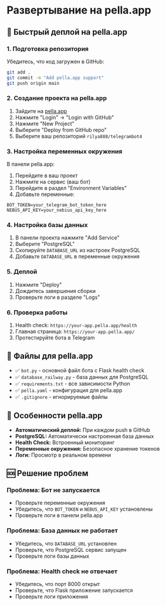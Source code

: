 # Развертывание на pella.app

## 🚀 Быстрый деплой на pella.app

### 1. Подготовка репозитория

Убедитесь, что код загружен в GitHub:
```bash
git add .
git commit -m "Add pella.app support"
git push origin main
```

### 2. Создание проекта на pella.app

1. Зайдите на [pella.app](https://pella.app)
2. Нажмите "Login" → "Login with GitHub"
3. Нажмите "New Project"
4. Выберите "Deploy from GitHub repo"
5. Выберите ваш репозиторий `rilya888/telegrambot4`

### 3. Настройка переменных окружения

В панели pella.app:
1. Перейдите в ваш проект
2. Нажмите на сервис (ваш бот)
3. Перейдите в раздел "Environment Variables"
4. Добавьте переменные:

```
BOT_TOKEN=your_telegram_bot_token_here
NEBUS_API_KEY=your_nebius_api_key_here
```

### 4. Настройка базы данных

1. В панели проекта нажмите "Add Service"
2. Выберите "PostgreSQL"
3. Скопируйте `DATABASE_URL` из настроек PostgreSQL
4. Добавьте `DATABASE_URL` в переменные окружения

### 5. Деплой

1. Нажмите "Deploy"
2. Дождитесь завершения сборки
3. Проверьте логи в разделе "Logs"

### 6. Проверка работы

1. Health check: `https://your-app.pella.app/health`
2. Главная страница: `https://your-app.pella.app/`
3. Протестируйте бота в Telegram

## 📁 Файлы для pella.app

- ✅ `bot.py` - основной файл бота с Flask health check
- ✅ `database_railway.py` - база данных для PostgreSQL
- ✅ `requirements.txt` - все зависимости Python
- ✅ `pella.yaml` - конфигурация для pella.app
- ✅ `.gitignore` - игнорируемые файлы

## 🔧 Особенности pella.app

- **Автоматический деплой:** При каждом push в GitHub
- **PostgreSQL:** Автоматически настроенная база данных
- **Health Check:** Встроенный мониторинг
- **Переменные окружения:** Безопасное хранение токенов
- **Логи:** Просмотр в реальном времени

## 🆘 Решение проблем

### Проблема: Бот не запускается
- Проверьте переменные окружения
- Убедитесь, что `BOT_TOKEN` и `NEBUS_API_KEY` установлены
- Проверьте логи в панели pella.app

### Проблема: База данных не работает
- Убедитесь, что `DATABASE_URL` установлен
- Проверьте, что PostgreSQL сервис запущен
- Проверьте логи базы данных

### Проблема: Health check не отвечает
- Убедитесь, что порт 8000 открыт
- Проверьте, что Flask приложение запускается
- Проверьте логи приложения

